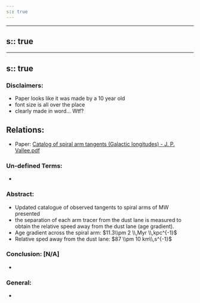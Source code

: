 ```yaml
---
s:: true
---
```

---
s:: true
---
---
s:: true
---
### Disclaimers:
- Paper looks like it was made by a 10 year old
- font size is all over the place
- clearly made in word... Wtf?

## Relations:
- Paper: [Catalog of spiral arm tangents (Galactic longitudes) - J. P. Vallee.pdf](../../../PDFs/Catalog%20of%20spiral%20arm%20tangents%20(Galactic%20longitudes)%20-%20J.%20P.%20Vallee.pdf)

### Un-defined Terms:
- 

### Abstract:
- Updated catalogue of observed tangents to spiral arms of MW presented
- the separation of each arm tracer from the dust lane is measured to obtain the relative speed away from the dust lane (age gradient).
- Age gradient across the spiral arm: $11.3\\pm 2 \\,Myr \\,kpc^{-1}$ 
- Relative sped away from the dust lane: $87 \\pm 10 km\\,s^{-1}$ 

### Conclusion: [N/A]
- 


### General:
- 
